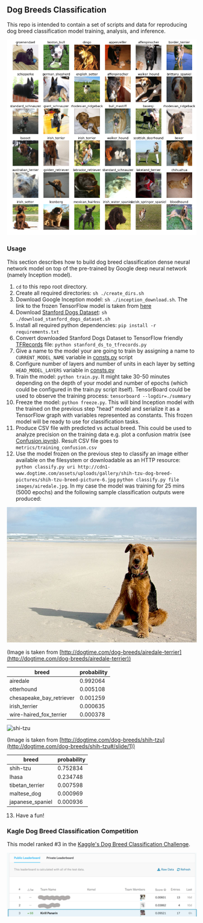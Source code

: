 ## Dog Breeds Classification

This repo is intended to contain a set of scripts and data for reproducing dog breed classification model training, analysis, and inference.

![preview](images/preview.png)

### Usage
 
This section describes how to build dog breed classification dense neural network model on top of the pre-trained by Google deep neural network (namely Inception model).

1. `cd` to this repo root directory.
2. Create all required directories: `sh ./create_dirs.sh`
3. Download Google Inception model: `sh ./inception_download.sh`. The link to the frozen TensorFlow model is taken from [here](https://github.com/tensorflow/models/blob/master/tutorials/image/imagenet/classify_image.py#L51)
4. Download [Stanford Dogs Dataset](http://vision.stanford.edu/aditya86/ImageNetDogs/): `sh ./download_stanford_dogs_dataset.sh` 
5. Install all required python dependencies: `pip install -r requirements.txt`
6. Convert downloaded Stanford Dogs Dataset to TensorFlow friendly [TFRecords](https://www.tensorflow.org/programmers_guide/datasets#consuming_tfrecord_data) file: `python stanford_ds_to_tfrecords.py`
7. Give a name to the model your are going to train by assigning a name to `CURRENT_MODEL_NAME` variable in [consts.py](consts.py#L14) script
8. Configure number of layers and number of units in each layer by setting `HEAD_MODEL_LAYERS` variable in [consts.py](consts.py#18)
9. Train the model: `python train.py`. It might take 30-50 minutes depending on the depth of your model and number of epochs (which could be configured in the train.py script itself). TensorBoard could be used to observe the training process: `tensorboard --logdir=./summary`
10. Freeze the model: `python freeze.py`. This will bind Inception model with the trained on the previous step "head" model and serialize it as a TensorFlow graph with variables represented as constants. This frozen model will be ready to use for classification tasks.
11. Produce CSV file with predicted vs actual breed. This could be used to analyze precision on the training data e.g. plot a confusion matrix (see [Confusion.ipynb](Confusion.ipynb)). Result CSV file goes to `metrics/training_confusion.csv`
12. Use the model frozen on the previous step to classify an image either available on the filesystem or downloadable as an HTTP resource: `python classify.py uri http://cdn1-www.dogtime.com/assets/uploads/gallery/shih-tzu-dog-breed-pictures/shih-tzu-breed-picture-6.jpg` `python classify.py file images/airedale.jpg`. In my case the model was training for 25 mins (5000 epochs) and the following sample classification outputs were produced:
 
 ![airedale](images/airedale.jpg)
 
 (Image is taken from [http://dogtime.com/dog-breeds/airedale-terrier](http://dogtime.com/dog-breeds/airedale-terrier))

| breed | probability |
| ------ | ------ |
| airedale | 0.992064 |
| otterhound | 0.005108 |
| chesapeake_bay_retriever | 0.001259 |
| irish_terrier | 0.000635 |
| wire-haired_fox_terrier | 0.000378 |

![shi-tzu](http://cdn2-www.dogtime.com/assets/uploads/gallery/shih-tzu-dog-breed-pictures/shih-tzu-breed-picture-8.jpg)

(Image is taken from [http://dogtime.com/dog-breeds/shih-tzu](http://dogtime.com/dog-breeds/shih-tzu#/slide/1))

| breed | probability |
| ------ | ------ |
|        shih-tzu | 0.752834 |
|           lhasa | 0.234748 |
| tibetan_terrier | 0.007598 |
|     maltese_dog | 0.000969 |
|japanese_spaniel | 0.000936 |


13. Have a fun!

### Kagle Dog Breed Classification Competition

This model ranked #3 in the [Kaggle's Dog Breed Classification Challenge](https://www.kaggle.com/c/dog-breed-identification). 

![kaggle](images/kaggle_leaderboard.jpg)
